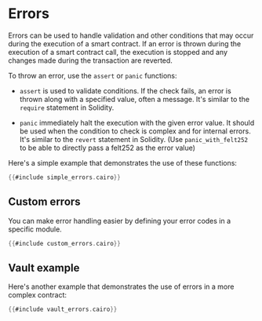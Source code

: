# Errors

Errors can be used to handle validation and other conditions that may occur during the execution of a smart contract.
If an error is thrown during the execution of a smart contract call, the execution is stopped and any changes made during the transaction are reverted.

To throw an error, use the `assert` or `panic` functions:

- `assert` is used to validate conditions.
  If the check fails, an error is thrown along with a specified value, often a message.
  It's similar to the `require` statement in Solidity.

- `panic` immediately halt the execution with the given error value.
  It should be used when the condition to check is complex and for internal errors. It's similar to the `revert` statement in Solidity.
  (Use `panic_with_felt252` to be able to directly pass a felt252 as the error value)

Here's a simple example that demonstrates the use of these functions:

```rust
{{#include simple_errors.cairo}}
```

## Custom errors

You can make error handling easier by defining your error codes in a specific module.

```rust
{{#include custom_errors.cairo}}
```

## Vault example

Here's another example that demonstrates the use of errors in a more complex contract:

```rust
{{#include vault_errors.cairo}}
```
